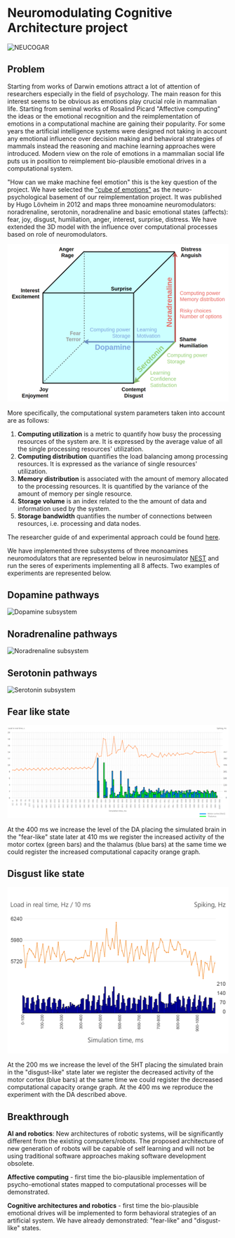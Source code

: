 # Neuromodulating Cognitive Architecture project

![NEUCOGAR](./logo.png)

## Problem

Starting from works of Darwin emotions attract a lot of attention of researchers especially in the field of psychology. The main reason for this interest seems to be obvious as emotions play crucial role in mammalian life. Starting from seminal works of Rosalind Picard "Affective computing" the ideas or the emotional recognition and the reimplementation of emotions in a computational machine are gaining their popularity. For some years the artificial intelligence systems were designed not taking in account any emotional influence over decision making and behavioral strategies of mammals instead the reasoning and machine learning approaches were introduced. Modern view on the role of emotions in a mammalian social life puts us in position to reimplement bio-plausible emotional drives in a computational system. 

"How can we make machine feel emotion" this is the key question of the project.
We have selected the ["cube of emotions"](https://en.wikipedia.org/wiki/L%C3%B6vheim_cube_of_emotion) as the neuro-psychological basement of our reimplementation project. It was published by Hugo Lövheim in 2012 and maps three monoamine neuromodulators: noradrenaline, serotonin, noradrenaline and basic emotional states (affects): fear, joy, disgust, humiliation, anger, interest, surprise, distress. We have extended the 3D model with the influence over computational processes based on role of neuromodulators. 

![Extended "cube of emotions"](cube.png)

More specifically, the computational system parameters taken into account are as follows:

1. **Computing utilization** is a metric to quantify how busy the processing resources of the system are. It is expressed by the average value of all the single processing resources' utilization.
1. **Computing distribution** quantifies the load balancing among processing resources. It is expressed as the variance of single resources' utilization.
1. **Memory distribution** is associated with the amount of memory allocated to the processing resources. It is quantified by the variance of the amount of memory per single resource.
1. **Storage volume** is an index related to the the amount of data and information used by the system. 
1. **Storage bandwidth** quantifies the number of connections between resources, i.e. processing and data nodes.

The researcher guide of and experimental approach could be found [here](neucogar.md).

We have implemented three subsystems of three monoamines neuromodulators that are represented below in neurosimulator [NEST](http://www.nest-simulator.org/community/) and run the seres of experiments implementing all 8 affects. Two examples of experiments are represented below.

## Dopamine pathways

![Dopamine subsystem](diagrams/da.png)

## Noradrenaline pathways

![Noradrenaline subsystem](diagrams/na.png)

## Serotonin pathways

![Serotonin subsystem](diagrams/5ht.png)

## Fear like state

![Fear like state](results/da.png)

At the 400 ms we increase the level of the DA placing the simulated brain in the "fear-like" state later at 410 ms we register the increased activity of the motor cortex (green bars) and the thalamus (blue bars) at the same time we could register the increased computational capacity orange graph.

## Disgust like state 

![Fear and disgust like states](results/da_5ht.png)

At the 200 ms we increase the level of the 5HT placing the simulated brain in the "disgust-like" state later we register the decreased activity of the motor cortex (blue bars) at the same time we could register the decreased computational capacity orange graph. At the 400 ms we reproduce the experiment with the DA described above.

## Breakthrough

**AI and robotics**: New architectures of robotic systems, will be significantly different from the existing computers/robots. The proposed architecture of new generation of robots will be capable of self learning and will not be using traditional software approaches making software development obsolete.

**Affective computing** - first time the bio-plausible implementation of psycho-emotional states mapped to computational processes will be demonstrated. 

**Cognitive architectures and robotics** - first time the bio-plausible emotional drives will be implemented to form behavioral strategies of an artificial system. We have already demonstrated: "fear-like" and "disgust-like" states.
